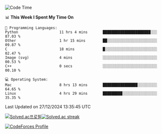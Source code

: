 
<!--START_SECTION:waka-->
![Code Time](http://img.shields.io/badge/Code%20Time-3%2C715%20hrs%2026%20mins-blue)

📊 **This Week I Spent My Time On** 

```text
💬 Programming Languages: 
Python                   11 hrs 4 mins       ██████████████████████░░░   87.03 % 
Other                    1 hr 15 mins        ██░░░░░░░░░░░░░░░░░░░░░░░   09.87 % 
C                        18 mins             █░░░░░░░░░░░░░░░░░░░░░░░░   02.47 % 
Image (svg)              4 mins              ░░░░░░░░░░░░░░░░░░░░░░░░░   00.53 % 
C++                      0 secs              ░░░░░░░░░░░░░░░░░░░░░░░░░   00.10 % 

💻 Operating System: 
Mac                      8 hrs 13 mins       ████████████████░░░░░░░░░   64.65 % 
Linux                    4 hrs 29 mins       █████████░░░░░░░░░░░░░░░░   35.35 % 
```


 Last Updated on 27/12/2024 13:35:45 UTC
<!--END_SECTION:waka-->


[![Solved.ac프로필](http://mazassumnida.wtf/api/generate_badge?boj=hckim96)](https://solved.ac/hckim96)[![Solved.ac streak](http://mazandi.herokuapp.com/api?handle=hckim96&theme=dark)](https://solved.ac/hckim96)


[![CodeForces Profile](https://cf.leed.at?id=hckim96)](https://codeforces.com/profile/hckim96)

